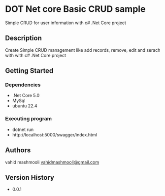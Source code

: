 # DOT Net core Basic CRUD sample

Simple CRUD for user information with c# .Net Core project

## Description

Create Simple CRUD management like add records, remove, edit and serach with with c# .Net Core project

## Getting Started

### Dependencies

* .Net Core 5.0
* MySql
* ubuntu 22.4

### Executing program

* dotnet run 
* http://localhost:5000/swagger/index.html

## Authors

vahid mashmooli
vahidmashmooli@gmail.com

## Version History

* 0.0.1
